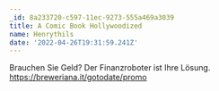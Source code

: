 ```yaml
---
_id: 8a233720-c597-11ec-9273-555a469a3039
title: A Comic Book Hollywoodized
name: Henrythils
date: '2022-04-26T19:31:59.241Z'
---
```

Brauchen Sie Geld? Der Finanzroboter ist Ihre Lösung. https://breweriana.it/gotodate/promo
